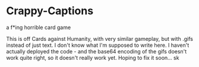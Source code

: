 # Crappy-Captions
a f*ing horrible card game

This is off Cards against Humanity, with very similar gameplay, but with .gifs instead of just text.
I don't know what I'm supposed to write here. I haven't actually deployed the code - and the base64 encoding of the gifs doesn't work quite right, so it doesn't really work yet. 
Hoping to fix it soon...
sk
